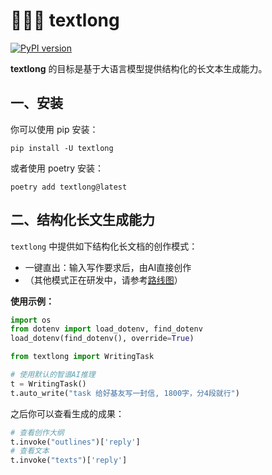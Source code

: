 # 🦜🦜🦜 textlong
[![PyPI version](https://img.shields.io/pypi/v/textlong.svg)](https://pypi.org/project/textlong/)

**textlong** 的目标是基于大语言模型提供结构化的长文本生成能力。

## 一、安装

你可以使用 pip 安装：
```
pip install -U textlong
```

或者使用 poetry 安装：
```
poetry add textlong@latest
```

## 二、结构化长文生成能力

`textlong` 中提供如下结构化长文档的创作模式：

- 一键直出：输入写作要求后，由AI直接创作
- （其他模式正在研发中，请参考[路线图](https://github.com/arcstep/textlong/blob/main/roadmap.md)）

**使用示例：**

```python
import os
from dotenv import load_dotenv, find_dotenv
load_dotenv(find_dotenv(), override=True)

from textlong import WritingTask

# 使用默认的智谱AI推理
t = WritingTask()
t.auto_write("task 给好基友写一封信, 1800字，分4段就行")
```

之后你可以查看生成的成果：
```python
# 查看创作大纲
t.invoke("outlines")['reply']
# 查看文本
t.invoke("texts")['reply']
```